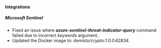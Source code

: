 
#### Integrations

##### Microsoft Sentinel

- Fixed an issue where ***azure-sentinel-threat-indicator-query*** command failed due to incorrect *keywords* argument..
- Updated the Docker image to: *demisto/crypto:1.0.0.62834*.